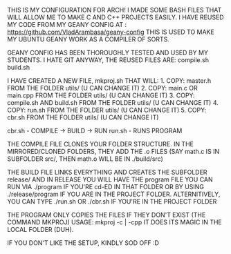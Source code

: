 THIS IS MY CONFIGURATION FOR ARCH!
I MADE SOME BASH FILES THAT WILL ALLOW ME
TO MAKE C AND C++ PROJECTS EASILY. I HAVE REUSED MY CODE
FROM MY GEANY CONFIG AT : https://github.com/VladArambasa/geany-config
THIS IS USED TO MAKE MY UBUNTU GEANY WORK AS A COMPILER OF SORTS.

GEANY CONFIG HAS BEEN THOROUGHLY TESTED AND USED BY MY STUDENTS.
                            I HATE GIT
ANYWAY,
THE REUSED FILES ARE:
    compile.sh
    build.sh

I HAVE CREATED A NEW FILE, mkproj.sh THAT WILL:
    1. COPY: master.h FROM THE FOLDER utils/ (U CAN CHANGE IT)
    2. COPY: main.c OR main.cpp FROM THE FOLDER utils/ (U CAN CHANGE IT)
    3. COPY: compile.sh AND build.sh FROM THE FOLDER utils/ (U CAN CHANGE IT)
    4. COPY: run.sh FROM THE FOLDER utils/ (U CAN CHANGE IT)
    5. COPY: cbr.sh FROM THE FOLDER utils/ (U CAN CHANGE IT)

cbr.sh - COMPILE -> BUILD -> RUN
run.sh - RUNS PROGRAM

THE COMPILE FILE CLONES YOUR FOLDER STRUCTURE. IN THE MIRRORED/CLONED FOLDERS, THEY ADD THE .o FILES (SAY math.c IS IN SUBFOLDER src/, THEN math.o WILL BE IN ./build/src)

THE BUILD FILE LINKS EVERYTHING AND CREATES THE SUBFOLDER release/ AND IN RELEASE YOU WILL HAVE THE program FILE YOU CAN RUN VIA ./program IF YOU'RE cd-ED IN THAT FOLDER OR BY USING ./release/program IF YOU ARE IN THE PROJECT FOLDER.
ALTERNITIVELY, YOU CAN TYPE ./run.sh OR ./cbr.sh IF YOU'RE IN THE PROJECT FOLDER

THE PROGRAM ONLY COPIES THE FILES IF THEY DON'T EXIST (THE COMMAND MKPROJ)
USAGE: mkproj -c | -cpp
IT DOES ITS MAGIC IN THE LOCAL FOLDER (DUH).

IF YOU DON'T LIKE THE SETUP, KINDLY SOD OFF :D
